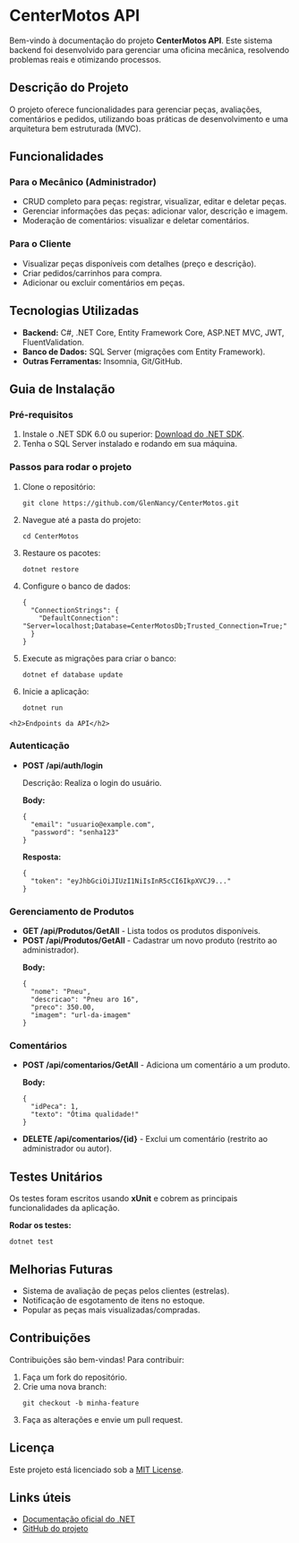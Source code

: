 <h1>CenterMotos API</h1>
  <p>Bem-vindo à documentação do projeto <strong>CenterMotos API</strong>. Este sistema backend foi desenvolvido para gerenciar uma oficina mecânica, resolvendo problemas reais e otimizando processos.</p>

  <h2>Descrição do Projeto</h2>
  <p>O projeto oferece funcionalidades para gerenciar peças, avaliações, comentários e pedidos, utilizando boas práticas de desenvolvimento e uma arquitetura bem estruturada (MVC).</p>

  <h2>Funcionalidades</h2>
  <h3>Para o Mecânico (Administrador)</h3>
  <ul>
    <li>CRUD completo para peças: registrar, visualizar, editar e deletar peças.</li>
    <li>Gerenciar informações das peças: adicionar valor, descrição e imagem.</li>
    <li>Moderação de comentários: visualizar e deletar comentários.</li>
  </ul>

  <h3>Para o Cliente</h3>
  <ul>
    <li>Visualizar peças disponíveis com detalhes (preço e descrição).</li>
    <li>Criar pedidos/carrinhos para compra.</li>
    <li>Adicionar ou excluir comentários em peças.</li>
  </ul>

  <h2>Tecnologias Utilizadas</h2>
  <ul>
    <li><strong>Backend:</strong> C#, .NET Core, Entity Framework Core, ASP.NET MVC, JWT, FluentValidation.</li>
    <li><strong>Banco de Dados:</strong> SQL Server (migrações com Entity Framework).</li>
    <li><strong>Outras Ferramentas:</strong> Insomnia, Git/GitHub.</li>
  </ul>

  <h2>Guia de Instalação</h2>
  <h3>Pré-requisitos</h3>
  <ol>
    <li>Instale o .NET SDK 6.0 ou superior: <a href="https://dotnet.microsoft.com/download" target="_blank">Download do .NET SDK</a>.</li>
    <li>Tenha o SQL Server instalado e rodando em sua máquina.</li>
  </ol>

  <h3>Passos para rodar o projeto</h3>
  <ol>
    <li>Clone o repositório:
      <pre><code>git clone https://github.com/GlenNancy/CenterMotos.git</code></pre>
    </li>
    <li>Navegue até a pasta do projeto:
      <pre><code>cd CenterMotos</code></pre>
    </li>
    <li>Restaure os pacotes:
      <pre><code>dotnet restore</code></pre>
    </li>
    <li>Configure o banco de dados:
      <pre><code>{
  "ConnectionStrings": {
    "DefaultConnection": "Server=localhost;Database=CenterMotosDb;Trusted_Connection=True;"
  }
}</code></pre>
    </li>
    <li>Execute as migrações para criar o banco:
      <pre><code>dotnet ef database update</code></pre>
    </li>
    <li>Inicie a aplicação:
      <pre><code>dotnet run</code></pre>
    </li>
  </ol>

    <h2>Endpoints da API</h2>
  <h3>Autenticação</h3>
  <ul>
    <li><strong>POST /api/auth/login</strong>
      <p>Descrição: Realiza o login do usuário.</p>
      <p><strong>Body:</strong></p>
      <pre><code>{
  "email": "usuario@example.com",
  "password": "senha123"
}</code></pre>
      <p><strong>Resposta:</strong></p>
      <pre><code>{
  "token": "eyJhbGciOiJIUzI1NiIsInR5cCI6IkpXVCJ9..."
}</code></pre>
    </li>
  </ul>

  <h3>Gerenciamento de Produtos</h3>
  <ul>
    <li><strong>GET /api/Produtos/GetAll</strong> - Lista todos os produtos disponíveis.</li>
    <li><strong>POST /api/Produtos/GetAll</strong> - Cadastrar um novo produto (restrito ao administrador).
      <p><strong>Body:</strong></p>
      <pre><code>{
  "nome": "Pneu",
  "descricao": "Pneu aro 16",
  "preco": 350.00,
  "imagem": "url-da-imagem"
}</code></pre>
    </li>
  </ul>

  <h3>Comentários</h3>
  <ul>
    <li><strong>POST /api/comentarios/GetAll</strong> - Adiciona um comentário a um produto.
      <p><strong>Body:</strong></p>
      <pre><code>{
  "idPeca": 1,
  "texto": "Ótima qualidade!"
}</code></pre>
    </li>
    <li><strong>DELETE /api/comentarios/{id}</strong> - Exclui um comentário (restrito ao administrador ou autor).</li>
  </ul>

  <h2>Testes Unitários</h2>
  <p>Os testes foram escritos usando <strong>xUnit</strong> e cobrem as principais funcionalidades da aplicação.</p>
  <p><strong>Rodar os testes:</strong></p>
  <pre><code>dotnet test</code></pre>

  <h2>Melhorias Futuras</h2>
  <ul>
    <li>Sistema de avaliação de peças pelos clientes (estrelas).</li>
    <li>Notificação de esgotamento de itens no estoque.</li>
    <li>Popular as peças mais visualizadas/compradas.</li>
  </ul>

  <h2>Contribuições</h2>
  <p>Contribuições são bem-vindas! Para contribuir:</p>
  <ol>
    <li>Faça um fork do repositório.</li>
    <li>Crie uma nova branch:
      <pre><code>git checkout -b minha-feature</code></pre>
    </li>
    <li>Faça as alterações e envie um pull request.</li>
  </ol>

  <h2>Licença</h2>
  <p>Este projeto está licenciado sob a <a href="LICENSE" target="_blank">MIT License</a>.</p>

  <h2>Links úteis</h2>
  <ul>
    <li><a href="https://learn.microsoft.com/pt-br/dotnet/" target="_blank">Documentação oficial do .NET</a></li>
    <li><a href="https://github.com/GlenNancy/CenterMotos" target="_blank">GitHub do projeto</a></li>
  </ul>
